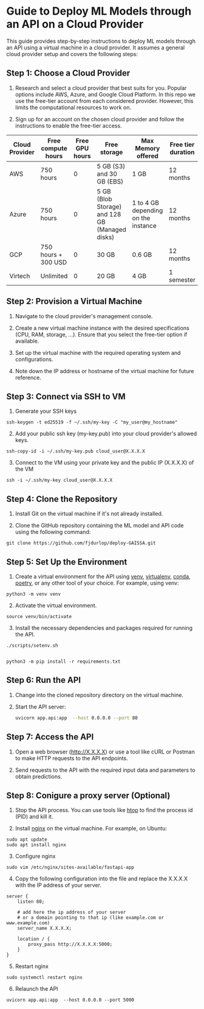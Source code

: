 # Guide to Deploy ML Models through an API on a Cloud Provider

This guide provides step-by-step instructions to deploy ML models through an API using a virtual machine in a cloud provider. It assumes a general cloud provider setup and covers the following steps:

## Step 1: Choose a Cloud Provider

1. Research and select a cloud provider that best suits for you. Popular options include AWS, Azure, and Google Cloud Platform. In this repo we use the free-tier account from each considered provider. However, this limits the computational resources to work on.

2. Sign up for an account on the chosen cloud provider and follow the instructions to enable the free-tier access.

| Cloud Provider | Free compute hours | Free GPU hours | Free storage | Max Memory offered | Free tier duration |
|----------------|--------------------|----------------|--------------|--------------------|--------------------|
| AWS            | 750 hours          | 0              | 5 GB (S3) and 30 GB (EBS)         | 1 GB               | 12 months          |
| Azure          | 750 hours          | 0              | 5 GB (Blob Storage) and 128 GB (Managed disks)         | 1 to 4 GB depending on the instance               | 12 months          |
| GCP            | 750 hours + 300 USD | 0              | 30 GB         | 0.6 GB               | 12 months          |
| Virtech        | Unlimited          | 0              | 20 GB        | 4 GB          | 1 semester         |

## Step 2: Provision a Virtual Machine

1. Navigate to the cloud provider's management console.

2. Create a new virtual machine instance with the desired specifications (CPU, RAM, storage, ...). Ensure that you select the free-tier option if available.

3. Set up the virtual machine with the required operating system and configurations.

4. Note down the IP address or hostname of the virtual machine for future reference.

## Step 3: Connect via SSH to VM

1.  Generate your SSH keys 
```shell
ssh-keygen -t ed25519 -f ~/.ssh/my-key -C "my_user@my_hostname"
```
2. Add your public ssh key (my-key.pub) into your cloud provider's allowed keys.
```shell
ssh-copy-id -i ~/.ssh/my-key.pub cloud_user@X.X.X.X
```
3. Connect to the VM using your private key and the public IP (X.X.X.X) of the VM
```shell
ssh -i ~/.ssh/my-key cloud_user@X.X.X.X
```
## Step 4: Clone the Repository

1. Install Git on the virtual machine if it's not already installed.

2. Clone the GitHub repository containing the ML model and API code using the following command:

```shell
git clone https://github.com/fjdurlop/deploy-GAISSA.git
```
## Step 5: Set Up the Environment

1. Create a virtual environment for the API using [venv](https://docs.python.org/3/library/venv.html), [virtualenv](https://virtualenv.pypa.io/en/latest/), [conda](https://docs.conda.io/projects/conda/en/latest/user-guide/tasks/manage-environments.html), [poetry](https://python-poetry.org/), or any other tool of your choice. For example, using venv:

```shell
python3 -m venv venv
```

2. Activate the virtual environment.

```shell
source venv/bin/activate
```

3. Install the necessary dependencies and packages required for running the API. 

```shell
./scripts/setenv.sh
```

```shell

python3 -m pip install -r requirements.txt

```

## Step 6: Run the API

1. Change into the cloned repository directory on the virtual machine.

2. Start the API server:

    ```bash
    uvicorn app.api:app  --host 0.0.0.0 --port 80
    ```

## Step 7: Access the API
1. Open a web browser (http://X.X.X.X) or use a tool like cURL or Postman to make HTTP requests to the API endpoints.

2. Send requests to the API with the required input data and parameters to obtain predictions.

## Step 8: Conigure a proxy server (Optional)
1. Stop the API process. You can use tools like [htop](https://htop.dev/) to find the process id (PID) and kill it.

2. Install [nginx](https://www.nginx.com/) on the virtual machine. For example, on Ubuntu:
```shell
sudo apt update
sudo apt install nginx
```

3. Configure nginx
```shell
sudo vim /etc/nginx/sites-available/fastapi-app
```

4. Copy the following configuration into the file and replace the X.X.X.X with the IP address of your server.
```shell
server {
    listen 80;

    # add here the ip address of your server
    # or a domain pointing to that ip (like example.com or www.example.com)
    server_name X.X.X.X;

    location / {
        proxy_pass http://X.X.X.X:5000;
    }
}
```

5. Restart nginx
```shell
sudo systemctl restart nginx
```

6. Relaunch the API
```shell
uvicorn app.api:app  --host 0.0.0.0 --port 5000
```